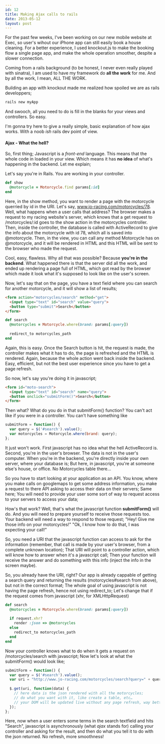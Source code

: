 ```yaml
---
id: 12
title: Making Ajax calls to rails
date: 2013-05-12
layout: post
---
```


For the past few weeks, I've been working on our new mobile website at Exec, so user's wihout our iPhone app can still easily book a house cleaning.
For a better experience, I used knockout.js to make the booking flow a single page app, and make the whole operation smoother, despite a slower connection.

Coming from a rails background (to be honest, I never even really played with sinatra), I am used to have my framework do __all the work__ for me. And by all the work, I mean, ALL THE WORK.

Building an app with knockout made me realized how spoiled we are as rails developpers;

```ruby
rails new myApp
```

And swooch, all you need to do is fill in the blanks for your views and controllers. So easy.

I'm gonna try here to give a really simple, basic explanation of how ajax works. With a noob _ish_ rails dev point of view.

#### Ajax - What the hell?
So, first thing; Javascript is a _front-end_ language. This means that the whole code in loaded in your view. Which means it has __no idea__ of what's happening in the backend.
Let me explain;

Let's say you're in Rails. You are working in your controller.

```ruby
def show
  @motorcycle = Motorcycle.find params[:id]
end
```

Here, in the show method, you want to render a page with the motorcycle querried by id in the URI. Let's say, www.jo-racing.com/motorcycles/78.
Well, what happens when a user calls that address?
The browser makes a request to my racing website's server, which knows that a get request to /motorcycles/:id goes to the show action in the motorcycles controller.
Then, inside the controller, the database is called with ActiveRecord to give the info about the motorcycle with id 78, which all is saved into @motorcycle.
Then, in the view, you can call any method Motorcycle has on @motorcycle, and it will be rendered in HTML and this HTML will be sent to the browser who made the request.

Cool, easy, flawless. Why all that was possible? Because __you're in the backend__. What happened there is that the server did all the work, and ended up rendering a page full of HTML, which got read by the browser which made it look what it's supposed to look like on the user's screen.

Now, let's say that on the page, you have a text field where you can search for another motorcycle, and it will show a list of results;

```html
<form action="motorcycles/search" method="get">
  <input type="text" id="search" value="query">
  <button type="submit">Search</button>
</form>
```

```ruby
def search
  @motorcycles = Motorcycle.where(brand: params[:query])
  
  redirect_to motorcycles_path
end
```

Again, this is easy. Once the Search button is hit, the request is made, the controller makes what it has to do, the page is refreshed and the HTML is rendered. Again, because the whole action went back inside the backend. Easy, efficient, but not the best user experience since you have to get a page refresh.

So now, let's say you're doing it in javascript;

```html
<form id="moto-search">
  <input type="text" id="search" name="query">
  <button onclick="submitForm()">Search</button>
</form>
```
Then what? What do you do in that submitForm() function? You can't act like if you were in a controller. You can't have something like 

```javascript
submitForm = function() {
  var query = $('#search').value();
  var motorcycles = Motorcycle.where(brand: query);
};
```

It just won't work. First javascript has no idea what the hell ActiveRecord is. Second, you're in the user's browser. The data is not in the user's computer. When you're in the backend, you're directly inside your own server, where your database is; But here, in javascript, you're at someone else's house, or office. No Motorcycles table there… 

So you have to start looking at your application as an API. You know, where you make calls on googlemaps to get some address information, you make a request to there API asking to access their data on their servers; Same here; You will need to provide your user some sort of way to request access to your servers to access your data;

How's that work? Well, that's what the javascript function __submitForm()__ will do. And you will need to prepare yourself to receive those requests too. Your backend will need a way to respond to those request; "Hey! Give me those info on your motorcycles!" "Ok, I know how to do that, I was expecting your call!"

So, you need a URI that the javascript function can access to ask for the information (remember, that call is made by your user's browser, from a complete unknown location);
That URI will point to a controller action, which will know how to answer when it's a javascript call;
Then your function will receive the answer and do something with this info (inject the info in the screen maybe).

So, you already have the URI, right? Our app is already cappable of getting a search query and returning the results (motorcycles#search from above), but not in the correct format; The whole goal of using javascript is not having the page refresh, hence not using redirect_to;
Let's change that if the request comes from javascript (xhr, for XMLHttpRequest)

```ruby
def search
  @motorcycles = Motorcycle.where(brand: params[:query])
  
  if request.xhr?
    render :json => @motorcycles
  else
    redirect_to motorcycles_path
  end
end
```

Now your controller knows what to do when it gets a request on /motorcycles/search with javascript;
Now let's look at what the submitForm() would look like;

```javascript
submitForm = function() {
  var query = $('#search').value();
  var uri = "http://www.jo-racing.com/motorcycles/search?query=" + query;
  
  $.get(uri, function(data) {
    // here data is the json rendered with all the motorcycles;
    // do what you want with it, like create a table, etc…
    // your DOM will be updated live without any page refresh, way better!
  });
};
```

Here, now when a user enters some terms in the search textfield and hits "Search", javascript is asynchronously (what _ajax_ stands for) calling your controller and asking for the result, and then do what you tell it to do with the json returned. No refresh, more smoothness!
  